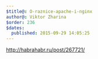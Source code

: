 ```yaml
---
$title@: O-raznice-apache-i-nginx
author@: Viktor Zharina
$order: 236
$dates:
  published: 2015-09-29 14:05:25
---
```

http://habrahabr.ru/post/267721/